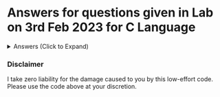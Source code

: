 # Answers for questions given in Lab on 3rd Feb 2023 for C Language
<details>
  <summary>Answers (Click to Expand)</summary>
  
  * [Q1. Find Cosine Of an Angle ](Lab3-Answers/Lab3-1.c)
  * [Q2. Find inverse Cosine of an Angle](Lab3-Answers/Lab3-2.c)
  * [Q3. Find Area Of a Triangle](Lab3-Answers/Lab3-3.c)
  * [Q4. Distance between two points](Lab3-Answers/Lab3-4.c)
  * [Q5. Find Area Of a Triangle](Lab3-Answers/Lab3-5.c)
  * [Q6. Find the Slope of a line](Lab3-Answers/Lab3-6.c)
  * [Q7. Distance between a point and a line](Lab3-Answers/Lab3-7.c)
  * [Q8. Find the Radius of a Circle](Lab3-Answers/Lab3-8.c)
  * [Q9. Find the Center and Radius of a Circle](Lab3-Answers/Lab3-9.c)
  * [Q10. Find Point of Intersection of two Straight Lines](Lab3-Answers/Lab3-10.c)
  * [Q11. Find the Angle A of a Triangle](Lab3-Answers/Lab3-11.c)

</details>

### Disclaimer
I take zero liability for the damage caused to you by this low-effort code. Please use the code above at your discretion.

